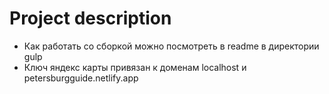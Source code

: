 # Project description
- Как работать со сборкой можно посмотреть в readme в директории gulp
- Ключ яндекс карты привязан к доменам localhost и petersburgguide.netlify.app
